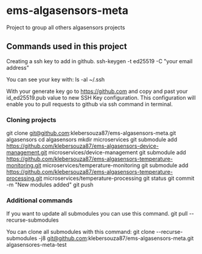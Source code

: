 # ems-algasensors-meta
Project to group all others algasensors projects

## Commands used in this project

Creating a ssh key to add in github.
ssh-keygen -t ed25519 -C "your email address"

You can see your key with:
ls -al ~/.ssh

With your generate key go to https://github.com and copy and past your id_ed25519.pub value to new SSH Key configuration.
This configuration will enable you to pull requests to github via ssh command in terminal.

### Cloning projects

git clone git@github.com:klebersouza87/ems-algasensors-meta.git algasensors
cd algasensors
mkdir microservices
git submodule add https://github.com/klebersouza87/ems-algasensors-device-management.git microservices/device-management
git submodule add https://github.com/klebersouza87/ems-algasensors-temperature-monitoring.git microservices/temperature-monitoring
git submodule add https://github.com/klebersouza87/ems-algasensors-temperature-processing.git microservices/temperature-processing
git status
git commit -m "New modules added"
git push

### Additional commands

If you want to update all submodules you can use this command.
git pull --recurse-submodules

You can clone all submodules with this command:
git clone --recurse-submodules -j8 git@github.com:klebersouza87/ems-algasensors-meta.git algasensores-meta-test
